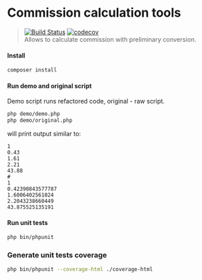 # Commission calculation tools

>[![Build Status](https://travis-ci.org/andreyserdjuk/commission-calc-tools.svg?branch=master)](https://travis-ci.org/andreyserdjuk/commission-calc-tools)
[![codecov](https://codecov.io/gh/andreyserdjuk/commission-calc-tools/branch/master/graph/badge.svg)](https://codecov.io/gh/andreyserdjuk/commission-calc-tools)  
>Allows to calculate commission with preliminary conversion.

#### Install
```bash
composer install
```

#### Run demo and original script
Demo script runs refactored code, original - raw script.
```bash
php demo/demo.php
php demo/original.php
```
will print output similar to:  
```
1
0.43
1.61
2.21
43.88
#
1
0.42390843577787
1.6006402561024
2.2043238660449
43.875525135191  
```

#### Run unit tests
```bash
php bin/phpunit
```

### Generate unit tests coverage
```bash
php bin/phpunit --coverage-html ./coverage-html
```
